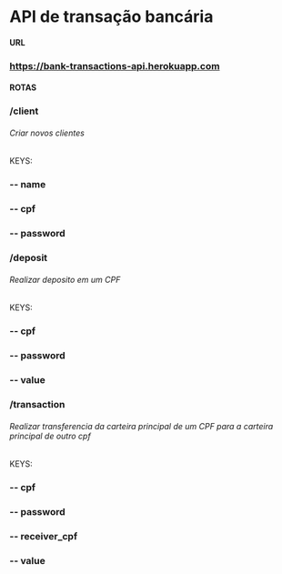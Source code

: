 # API de transação bancária

#### URL
### https://bank-transactions-api.herokuapp.com

#### ROTAS
### /client
###### Criar novos clientes
KEYS:
### -- name
### -- cpf
### -- password

### /deposit
###### Realizar deposito em um CPF
KEYS:
### -- cpf
### -- password
### -- value

### /transaction
###### Realizar transferencia da carteira principal de um CPF para a carteira principal de outro cpf
KEYS:
### -- cpf
### -- password
### -- receiver_cpf
### -- value


